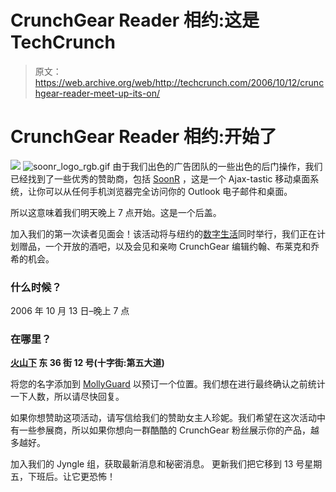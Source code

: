 # CrunchGear Reader 相约:这是 TechCrunch

> 原文：<https://web.archive.org/web/http://techcrunch.com/2006/10/12/crunchgear-reader-meet-up-its-on/>

# CrunchGear Reader 相约:开始了

![](img/24f568518ca6ca8ba8eb56332e6b41ae.png)
![soonr_logo_rgb.gif](img/b2455a9155c4d0c66a90f9e6cb0685ca.png)
由于我们出色的广告团队的一些出色的后门操作，我们已经找到了一些优秀的赞助商，包括 [SoonR](https://web.archive.org/web/20210416224442/http://www.soonr.com/) ，这是一个 Ajax-tastic 移动桌面系统，让你可以从任何手机浏览器完全访问你的 Outlook 电子邮件和桌面。

所以这意味着我们明天晚上 7 点开始。这是一个后盖。

加入我们的第一次读者见面会！该活动将与纽约的[数字生活](https://web.archive.org/web/20210416224442/http://www.digitallife.com/flash.html)同时举行，我们正在计划赠品，一个开放的酒吧，以及会见和亲吻 CrunchGear 编辑约翰、布莱克和乔希的机会。

### 什么时候？

2006 年 10 月 13 日–晚上 7 点

### 在哪里？

**[火山下](https://web.archive.org/web/20210416224442/http://newyork.citysearch.com/profile/11408274/new_york_ny/under_the_volcano.html)
东 36 街 12 号(十字街:第五大道)**

将您的名字添加到 [MollyGuard](https://web.archive.org/web/20210416224442/http://crunchgearnymeetup.mollyguard.com/) 以预订一个位置。我们想在进行最终确认之前统计一下人数，所以请尽快回复。

如果你想赞助这项活动，请写信给我们的赞助女主人珍妮。我们希望在这次活动中有一些参展商，所以如果你想向一群酷酷的 CrunchGear 粉丝展示你的产品，越多越好。

加入我们的 Jyngle 组，获取最新消息和秘密消息。
更新我们把它移到 13 号星期五，下班后。让它更恐怖！